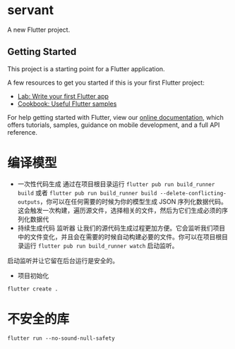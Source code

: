 # servant

A new Flutter project.

## Getting Started

This project is a starting point for a Flutter application.

A few resources to get you started if this is your first Flutter project:

- [Lab: Write your first Flutter app](https://flutter.dev/docs/get-started/codelab)
- [Cookbook: Useful Flutter samples](https://flutter.dev/docs/cookbook)

For help getting started with Flutter, view our
[online documentation](https://flutter.dev/docs), which offers tutorials,
samples, guidance on mobile development, and a full API reference.


# 编译模型
* 一次性代码生成
  通过在项目根目录运行 `flutter pub run build_runner build` 或者 `flutter pub run build_runner build --delete-conflicting-outputs`，你可以在任何需要的时候为你的模型生成 JSON 序列化数据代码。这会触发一次构建，遍历源文件，选择相关的文件，然后为它们生成必须的序列化数据代
* 持续生成代码
  监听器 让我们的源代码生成过程更加方便。它会监听我们项目中的文件变化，并且会在需要的时候自动构建必要的文件。你可以在项目根目录运行 `flutter pub run build_runner watch` 启动监听。

启动监听并让它留在后台运行是安全的。

* 项目初始化
```
flutter create .
```
# 不安全的库
```
flutter run --no-sound-null-safety
```


